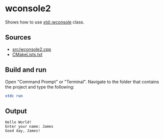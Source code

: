 # wconsole2

Shows how to use [xtd::wconsole](https://gammasoft71.github.io/xtd/reference_guides/latest/classxtd_1_1console.html) class.

## Sources

* [src/wconsole2.cpp](src/wconsole2.cpp)
* [CMakeLists.txt](CMakeLists.txt)

## Build and run

Open "Command Prompt" or "Terminal". Navigate to the folder that contains the project and type the following:

```cmake
xtdc run
```

## Output

```
Hello World!
Enter your name: James
Good day, James!
```
